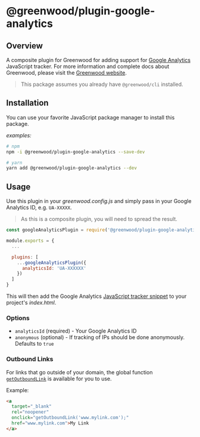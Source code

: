 # @greenwood/plugin-google-analytics

## Overview
A composite plugin for Greenwood for adding support for [Google Analytics](https://developers.google.com/analytics/) JavaScript tracker. For more information and complete docs about Greenwood, please visit the [Greenwood website](https://www.greenwoodjs.io/docs).  

> This package assumes you already have `@greenwood/cli` installed.

## Installation
You can use your favorite JavaScript package manager to install this package.

_examples:_
```bash
# npm
npm -i @greenwood/plugin-google-analytics --save-dev

# yarn
yarn add @greenwood/plugin-google-analytics --dev
```

## Usage
Use this plugin in your _greenwood.config.js_ and simply pass in your Google Analytics ID, e.g. `UA-XXXXX`.

> As this is a composite plugin, you will need to spread the result.

```javascript
const googleAnalyticsPlugin = require('@greenwood/plugin-google-analytics');

module.exports = {
  ...

  plugins: [
    ...googleAnalyticsPlugin({
      analyticsId: 'UA-XXXXXX'
    })
  ]
}
```

This will then add the Google Analytics [JavaScript tracker snippet](https://developers.google.com/analytics/devguides/collection/analyticsjs/) to your project's _index.html_.

### Options
- `analyticsId` (required) - Your Google Analytics ID
- `anonymous` (optional) - If tracking of IPs should be done anonymously.  Defaults to `true`

### Outbound Links
For links that go outside of your domain, the global function [`getOutboundLink`](https://support.google.com/analytics/answer/7478520) is available for you to use.  

Example:
```html
<a 
  target="_blank" 
  rel="noopener" 
  onclick="getOutboundLink('www.mylink.com');" 
  href="www.mylink.com">My Link
</a>
```